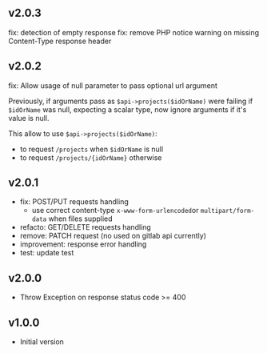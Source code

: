 ## v2.0.3
fix: detection of empty response
fix: remove PHP notice warning on missing Content-Type response header

## v2.0.2
fix: Allow usage of null parameter to pass optional url argument

Previously, if arguments pass as `$api->projects($idOrName)` were failing if `$idOrName` was null, expecting a scalar type, now ignore arguments if it's value is null.

This allow to use `$api->projects($idOrName)`:
* to request `/projects` when `$idOrName` is null
* to request `/projects/{idOrName}` otherwise

## v2.0.1
* fix: POST/PUT requests handling
  * use correct content-type `x-www-form-urlencoded`or `multipart/form-data` when files supplied
* refacto: GET/DELETE requests handling
* remove: PATCH request (no used on gitlab api currently)
* improvement: response error handling
* test: update test

## v2.0.0
* Throw Exception on response status code >= 400

## v1.0.0
* Initial version


